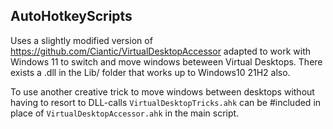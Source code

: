 ## AutoHotkeyScripts
Uses a slightly modified version of https://github.com/Ciantic/VirtualDesktopAccessor adapted to work with Windows 11 to switch and move windows beteween Virtual Desktops. There exists a .dll in the Lib/ folder that works up to Windows10 21H2 also. 

To use another creative trick to move windows between desktops without having to resort to DLL-calls `VirtualDesktopTricks.ahk` can be #included in place of `VirtualDesktopAccessor.ahk` in the main script. 